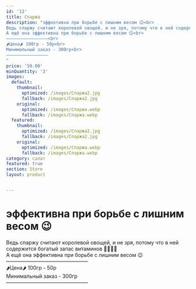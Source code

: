 ```yaml
---
id: '12'
title: Спаржа
description: "эффективна при борьбе с лишним весом 😉<br>
Ведь спаржу считают королевой овощей, и не зря, потому что в ней содержится богатый запас витаминов 🍌🍐🍈🥒<br>
А ещё она эффективна при борьбе с лишним весом 😉<br>
————————————————<br>
🌶Цена🌶 100гр - 50р<br>
Минимальный заказ - 300гр<br>
————————————————
"
price: '50.00'
minQuantity: '3'
images:
  default:
    thumbnail:
      optimized: /images/Спаржа2.jpg
      fallback: /images/Спаржа2.jpg
    original:
      optimized: /images/Спаржа.webp
      fallback: /images/Спаржа.webp
  featured:
    thumbnail:
      optimized: /images/Спаржа2.jpg
      fallback: /images/Спаржа2.jpg
    original:
      optimized: /images/Спаржа.webp
      fallback: /images/Спаржа.webp
category: салат
featured: true
section: Store
layout: product


---
```


# эффективна при борьбе с лишним весом 😉<br>
Ведь спаржу считают королевой овощей, и не зря, потому что в ней содержится богатый запас витаминов 🍌🍐🍈🥒<br>
А ещё она эффективна при борьбе с лишним весом 😉<br>
————————————————<br>
🌶Цена🌶 100гр - 50р<br>
Минимальный заказ - 300гр<br>
————————————————
